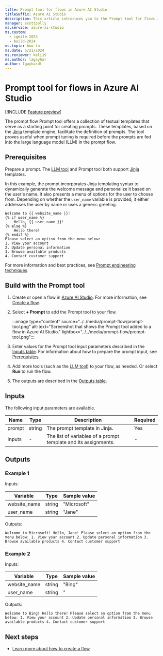 ```yaml
---
title: Prompt tool for flows in Azure AI Studio
titleSuffix: Azure AI Studio
description: This article introduces you to the Prompt tool for flows in Azure AI Studio.
manager: scottpolly
ms.service: azure-ai-studio
ms.custom:
  - ignite-2023
  - build-2024
ms.topic: how-to
ms.date: 5/21/2024
ms.reviewer: keli19
ms.author: lagayhar
author: lgayhardt
---
```


# Prompt tool for flows in Azure AI Studio

[!INCLUDE [Feature preview](../../includes/feature-preview.md)]

The prompt flow Prompt tool offers a collection of textual templates that serve as a starting point for creating prompts. These templates, based on the [Jinja](https://jinja.palletsprojects.com/en/3.1.x/) template engine, facilitate the definition of prompts. The tool proves useful when prompt tuning is required before the prompts are fed into the large language model (LLM) in the prompt flow.

## Prerequisites

Prepare a prompt. The [LLM tool](llm-tool.md) and Prompt tool both support [Jinja](https://jinja.palletsprojects.com/en/3.1.x/) templates.

In this example, the prompt incorporates Jinja templating syntax to dynamically generate the welcome message and personalize it based on the user's name. It also presents a menu of options for the user to choose from. Depending on whether the `user_name` variable is provided, it either addresses the user by name or uses a generic greeting.
    
```jinja
Welcome to {{ website_name }}!
{% if user_name %}
    Hello, {{ user_name }}!
{% else %}
    Hello there!
{% endif %}
Please select an option from the menu below:
1. View your account
2. Update personal information
3. Browse available products
4. Contact customer support
```

For more information and best practices, see [Prompt engineering techniques](../../../ai-services/openai/concepts/advanced-prompt-engineering.md).

## Build with the Prompt tool

1. Create or open a flow in [Azure AI Studio](https://ai.azure.com). For more information, see [Create a flow](../flow-develop.md).
1. Select **+ Prompt** to add the Prompt tool to your flow.

    :::image type="content" source="../../media/prompt-flow/prompt-tool.png" alt-text="Screenshot that shows the Prompt tool added to a flow in Azure AI Studio." lightbox="../../media/prompt-flow/prompt-tool.png":::

1. Enter values for the Prompt tool input parameters described in the [Inputs table](#inputs). For information about how to prepare the prompt input, see [Prerequisites](#prerequisites).
1. Add more tools (such as the [LLM tool](llm-tool.md)) to your flow, as needed. Or select **Run** to run the flow.
1. The outputs are described in the [Outputs table](#outputs).

## Inputs

The following input parameters are available.

| Name               | Type   | Description                                              | Required |
|--------------------|--------|----------------------------------------------------------|----------|
| prompt             | string | The prompt template in Jinja.                            | Yes      |
| Inputs             | -      | The list of variables of a prompt template and its assignments. | -        |

## Outputs

### Example 1

Inputs:

| Variable      | Type   | Sample value |
|---------------|--------|--------------|
| website_name  | string | "Microsoft"  |
| user_name     | string | "Jane"       |

Outputs:

```
Welcome to Microsoft! Hello, Jane! Please select an option from the menu below: 1. View your account 2. Update personal information 3. Browse available products 4. Contact customer support
```

### Example 2

Inputs:

| Variable     | Type   | Sample value   |
|--------------|--------|----------------|
| website_name | string | "Bing"         |
| user_name    | string | "              |

Outputs:

```
Welcome to Bing! Hello there! Please select an option from the menu below: 1. View your account 2. Update personal information 3. Browse available products 4. Contact customer support
```

## Next steps

- [Learn more about how to create a flow](../flow-develop.md)
